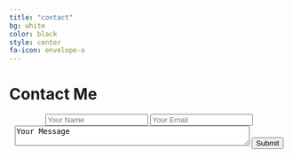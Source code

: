 ```yaml
---
title: "contact"
bg: white
color: black
style: center
fa-icon: envelope-o
---
```


# Contact Me

<form accept-charset="UTF-8" action="https://formkeep.com/f/eff0dc3d1483" method="POST">
<div align="center">
  <input type="hidden" name="utf8" value="✓">
  <input type="text" name="name" placeholder="Your Name">
  <input type="email" name="email" placeholder="Your Email">
  <textarea row="4" cols="50" name="message">Your Message</textarea>
  <button type="submit">Submit</button>
</div>
</form>
